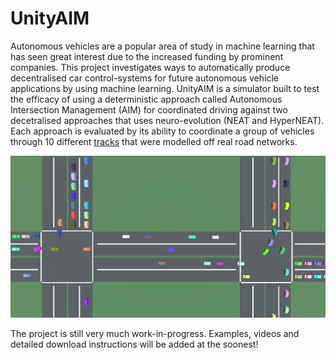 # UnityAIM

Autonomous vehicles are a popular area of study in machine learning that has seen great interest due to the increased funding by prominent companies. This project investigates ways to automatically produce decentralised car control-systems for future autonomous vehicle applications by using machine learning. UnityAIM is a simulator built to test the efficacy of using a deterministic approach called Autonomous Intersection Management (AIM) for coordinated driving against two decetralised approaches that uses neuro-evolution (NEAT and HyperNEAT). Each approach is evaluated by its ability to coordinate a group of vehicles through 10 different <a href="https://github.com/Amposter/Unity-AIM/blob/master/Appendices/Tracks/Tracks.md" target="_blank">tracks</a> that were modelled off real road networks.

![Failed to load - see appendices](https://github.com/Amposter/Unity-AIM/blob/master/Appendices/background1.png "UnityAIM in action")

The project is still very much work-in-progress. Examples, videos and detailed download instructions will be added at the soonest!
